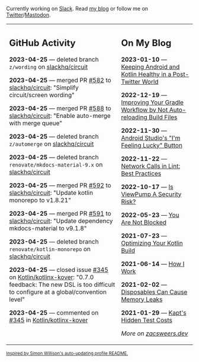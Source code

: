Currently working on [Slack](https://slack.com/). Read [my blog](https://zacsweers.dev/) or follow me on [Twitter](https://twitter.com/ZacSweers)/[Mastodon](https://hachyderm.io/@ZacSweers).

<table><tr><td valign="top" width="60%">

## GitHub Activity
<!-- githubActivity starts -->
**2023-04-25** — deleted branch `z/wording` on [slackhq/circuit](https://github.com/slackhq/circuit)

**2023-04-25** — merged PR [#582](https://github.com/slackhq/circuit/pull/582) to [slackhq/circuit](https://github.com/slackhq/circuit): "Simplify circuit/screen wording"

**2023-04-25** — merged PR [#588](https://github.com/slackhq/circuit/pull/588) to [slackhq/circuit](https://github.com/slackhq/circuit): "Enable auto-merge with merge queue"

**2023-04-25** — deleted branch `z/automerge` on [slackhq/circuit](https://github.com/slackhq/circuit)

**2023-04-25** — deleted branch `renovate/mkdocs-material-9.x` on [slackhq/circuit](https://github.com/slackhq/circuit)

**2023-04-25** — merged PR [#592](https://github.com/slackhq/circuit/pull/592) to [slackhq/circuit](https://github.com/slackhq/circuit): "Update kotlin monorepo to v1.8.21"

**2023-04-25** — merged PR [#591](https://github.com/slackhq/circuit/pull/591) to [slackhq/circuit](https://github.com/slackhq/circuit): "Update dependency mkdocs-material to v9.1.8"

**2023-04-25** — deleted branch `renovate/kotlin-monorepo` on [slackhq/circuit](https://github.com/slackhq/circuit)

**2023-04-25** — closed issue [#345](https://github.com/Kotlin/kotlinx-kover/issues/345) on [Kotlin/kotlinx-kover](https://github.com/Kotlin/kotlinx-kover): "0.7.0 feedback: The new DSL is too difficult to configure at a global/convention level"

**2023-04-25** — commented on [#345](https://github.com/Kotlin/kotlinx-kover/issues/345#issuecomment-1522063047) in [Kotlin/kotlinx-kover](https://github.com/Kotlin/kotlinx-kover)
<!-- githubActivity ends -->
</td><td valign="top" width="40%">

## On My Blog
<!-- blog starts -->
**2023-01-10** — [Keeping Android and Kotlin Healthy in a Post-Twitter World](https://www.zacsweers.dev/keeping-android-healthy/)

**2022-12-19** — [Improving Your Gradle Workflow by Not Auto-reloading Build Files](https://www.zacsweers.dev/improving-your-workflow-by-not-auto-reloading-build-files/)

**2022-11-30** — [Android Studio's "I'm Feeling Lucky" Button](https://www.zacsweers.dev/android-studios-im-feeling-lucky-button/)

**2022-11-22** — [Network Calls in Lint: Best Practices](https://www.zacsweers.dev/network-calls-in-lint-best-practices/)

**2022-10-17** — [Is ViewPump A Security Risk?](https://www.zacsweers.dev/is-viewpump-a-security-risk/)

**2022-05-23** — [You Are Not Blocked](https://www.zacsweers.dev/you-are-not-blocked/)

**2021-07-23** — [Optimizing Your Kotlin Build](https://www.zacsweers.dev/optimizing-your-kotlin-build/)

**2021-06-14** — [How I Work](https://www.zacsweers.dev/how-i-work/)

**2021-02-02** — [Disposables Can Cause Memory Leaks](https://www.zacsweers.dev/disposables-can-cause-memory-leaks/)

**2021-01-29** — [Kapt's Hidden Test Costs](https://www.zacsweers.dev/kapts-hidden-test-costs/)
<!-- blog ends -->
_More on [zacsweers.dev](https://zacsweers.dev/)_
</td></tr></table>

<sub><a href="https://simonwillison.net/2020/Jul/10/self-updating-profile-readme/">Inspired by Simon Willison's auto-updating profile README.</a></sub>